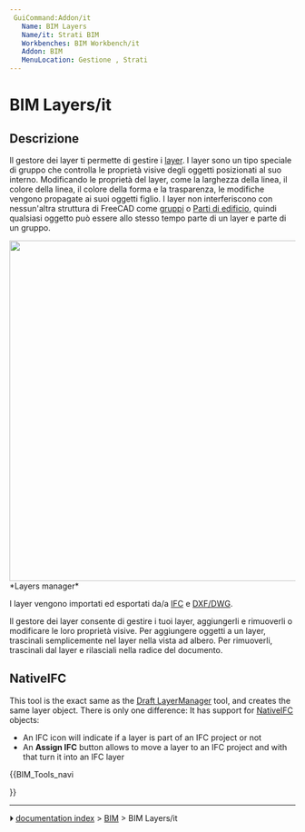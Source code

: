 ```yaml
---
 GuiCommand:Addon/it
   Name: BIM Layers
   Name/it: Strati BIM
   Workbenches: BIM Workbench/it
   Addon: BIM
   MenuLocation: Gestione , Strati
---
```


# BIM Layers/it


</div>



## Descrizione


<div class="mw-translate-fuzzy">

Il gestore dei layer ti permette di gestire i [layer](Draft_Layer/it.md). I layer sono un tipo speciale di gruppo che controlla le proprietà visive degli oggetti posizionati al suo interno. Modificando le proprietà del layer, come la larghezza della linea, il colore della linea, il colore della forma e la trasparenza, le modifiche vengono propagate ai suoi oggetti figlio. I layer non interferiscono con nessun\'altra struttura di FreeCAD come [gruppi](Std_Group/it.md) o [Parti di edificio](Arch_BuildingPart/it.md), quindi qualsiasi oggetto può essere allo stesso tempo parte di un layer e parte di un gruppo.


</div>

<img alt="" src=images/BIM_layers_screenshot.png  style="width:600px;"> 
*Layers manager*


<div class="mw-translate-fuzzy">

I layer vengono importati ed esportati da/a [IFC](Arch_IFC/it.md) e [DXF/DWG](Draft_DXF/it.md).


</div>


<div class="mw-translate-fuzzy">

Il gestore dei layer consente di gestire i tuoi layer, aggiungerli e rimuoverli o modificare le loro proprietà visive. Per aggiungere oggetti a un layer, trascinali semplicemente nel layer nella vista ad albero. Per rimuoverli, trascinali dal layer e rilasciali nella radice del documento.


</div>

## NativeIFC

This tool is the exact same as the [Draft LayerManager](Draft_LayerManager.md) tool, and creates the same layer object. There is only one difference: It has support for [NativeIFC](NativeIFC.md) objects:

-   An IFC icon will indicate if a layer is part of an IFC project or not
-   An **Assign IFC** button allows to move a layer to an IFC project and with that turn it into an IFC layer





{{BIM_Tools_navi

}}



---
⏵ [documentation index](../README.md) > [BIM](BIM_Workbench.md) > BIM Layers/it
